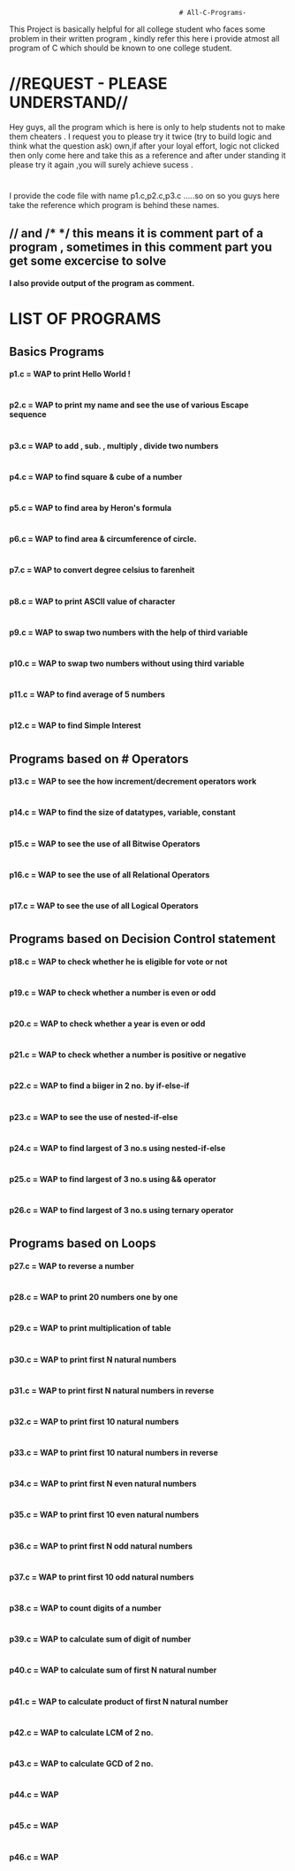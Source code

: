		                                       # All-C-Programs-
This Project is basically helpful for all college student who faces some problem in their written program , kindly refer this here i provide atmost all program of C  which should be known to one college student. 

# //REQUEST -  PLEASE UNDERSTAND//
Hey guys, all the program which is here is only to help students not to make them cheaters . I request you to please try it twice (try to build logic and think what the question ask) own,if after your loyal effort, logic not clicked then only come here and take this as a reference and after under standing it please try it again ,you will surely achieve sucess .

#
I provide the code file with name p1.c,p2.c,p3.c .....so on so you guys here take the reference which program is behind these names.

 
## // and /* */ this means it is comment part of a program , sometimes in this comment part you get some excercise to solve  


#### I also provide output of the program  as comment.

# LIST OF PROGRAMS

## Basics Programs

#### p1.c =    WAP to print Hello World !
#
#### p2.c =    WAP to print my name and see the use of various Escape sequence
#
#### p3.c =    WAP to add , sub. , multiply , divide two numbers
#
#### p4.c =    WAP to find square & cube of a number
#
#### p5.c =    WAP to find area by Heron's formula
#
#### p6.c =    WAP to find area & circumference of circle.
#
#### p7.c =    WAP to convert degree celsius to farenheit
#
#### p8.c =    WAP to print ASCII value of character
#
#### p9.c =    WAP to swap two numbers with the help of third variable
#
#### p10.c =   WAP to swap two numbers without using  third variable
#
#### p11.c =   WAP to find average of 5 numbers
#
#### p12.c =   WAP to find Simple Interest 
#
## Programs  based on # Operators

#### p13.c =   WAP to see the how increment/decrement operators work 
#
#### p14.c =   WAP to find the size of datatypes, variable, constant
#
#### p15.c =   WAP to see the use of all Bitwise Operators
#
#### p16.c =   WAP to see the use of all Relational Operators
#
#### p17.c =   WAP to see the use of all Logical Operators
#
## Programs based on Decision Control statement

#### p18.c =   WAP to check whether he is eligible for vote or not 
#
#### p19.c =   WAP to check whether a number is even or odd 
#
#### p20.c =   WAP to check whether a year is even or odd 
#
#### p21.c =   WAP to check whether a number is positive or negative
#
#### p22.c =   WAP to find a biiger in 2 no. by if-else-if  
#
#### p23.c =   WAP to see the use of nested-if-else  
#
#### p24.c =   WAP to find largest of 3 no.s using nested-if-else 
#
#### p25.c =   WAP to find largest of 3 no.s using && operator 
#
#### p26.c =   WAP to find largest of 3 no.s using ternary operator
#
## Programs based on Loops

#### p27.c =   WAP to reverse a number
#
#### p28.c =   WAP to print 20 numbers one by one
#
#### p29.c =   WAP to print multiplication of table 
#
#### p30.c =   WAP to print first N natural numbers
#
#### p31.c =   WAP to print first N natural numbers in reverse
#
#### p32.c =   WAP to print first 10 natural numbers
#
#### p33.c =   WAP to print first 10 natural numbers in reverse
#
#### p34.c =   WAP to print first N even natural numbers
#
#### p35.c =   WAP to print first 10 even natural numbers
#
#### p36.c =   WAP to print first N odd natural numbers
#
#### p37.c =   WAP to print first 10 odd natural numbers
#
#### p38.c =   WAP to count digits of a number
#
#### p39.c =   WAP to calculate sum of digit of number
#
#### p40.c =   WAP to calculate sum of first N natural number
#
#### p41.c =   WAP to calculate product of first N natural number
#
#### p42.c =   WAP to calculate LCM of 2 no.
#
#### p43.c =   WAP to calculate GCD of 2 no.
#
#### p44.c =   WAP 
#
#### p45.c =   WAP
#
#### p46.c =   WAP
#
